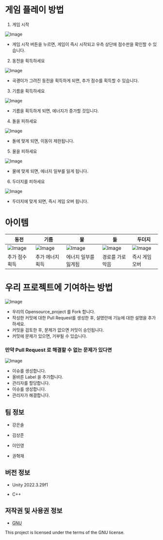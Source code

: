 # 게임 플레이 방법

1.  게임 시작

![Image](https://github.com/HyukJaeKwon1/GitRepository4/assets/163392280/acdb4912-53fd-4123-bd54-4ae18558ef1e)

-   게임 시작 버튼을 누르면, 게임이 즉시 시작되고 우측 상단에 점수판을 확인할 수 있습니다.

2.  동전을 획득하세요

![Image](https://github.com/HyukJaeKwon1/GitRepository4/assets/163392280/c8b3c917-3cdd-4ca5-be85-115413d15da7)

-   곡괭이가 그려진 동전을 획득하게 되면, 추가 점수를 획득할 수 있습니다.

3.  기름을 획득하세요

![Image](https://github.com/HyukJaeKwon1/GitRepository4/assets/163392280/e5bb2560-3252-4970-be24-509cb6170f23)

-   기름을 획득하게 되면, 에너지가 증가할 것입니다.

4.  돌을 피하세요

![Image](https://github.com/HyukJaeKwon1/GitRepository4/assets/163392280/c7852f33-328a-4a9c-a313-f98e9ce5d9a8)

-   돌에 맞게 되면, 이동이 제한됩니다.

5.  물을 피하세요

![Image](https://github.com/HyukJaeKwon1/GitRepository4/assets/163392280/f7345f7a-524e-4485-80a2-595174e56759)

-   물에 맞게 되면, 에너지 일부를 잃게 됩니다.

6.  두더지를 피하세요

![Image](https://github.com/HyukJaeKwon1/GitRepository4/assets/163392280/062fea34-be25-4415-89b5-62db0eef82f3)

-   두더지에 맞게 되면, 즉시 게임 오버 됩니다.

# 아이템

| 동전 | 기름 | 물 | 돌 | 두더지 |
| ---- | --- | ----- | ---- | ---- |
| ![Image](https://github.com/HyukJaeKwon1/GitRepository4/assets/163392280/80a3a684-55b6-46ec-8d3e-983a50169b86) | ![Image](https://github.com/HyukJaeKwon1/GitRepository4/assets/163392280/609d05ef-747c-4462-8b22-0c5e44fa3a63) | ![Image](https://github.com/HyukJaeKwon1/GitRepository4/assets/163392280/0da5d43c-9443-4e60-89b4-6541955eb9c0) | ![Image](https://github.com/HyukJaeKwon1/GitRepository4/assets/163392280/2c806ca8-bb24-492e-abb9-2a3cbeb5bfb8) | ![Image](https://github.com/HyukJaeKwon1/GitRepository4/assets/163392280/af716f37-ca7e-4081-942a-8a445bbc0d6a) |
| 추가 점수 획득 | 추가 에너지 획득 | 에너지 일부를 잃게됨 | 경로를 가로막음 | 즉시 게임 오버 |


# 우리 프로젝트에 기여하는 방법

![Image](https://github.com/HyukJaeKwon1/GitRepository4/assets/163392280/f10b6b01-79d6-4f77-a10a-23fa268fb4a8)

-   우리의 Opensource_project 를 Fork 합니다.
-   작성한 커밋에 대한 Pull Request를 생성한 후, 설명란에 기능에 대한 설명을 추가하세요.
-   커밋을 검토한 후, 문제가 없으면 커밋이 승인됩니다.
-   커밋에 문제가 있으면, 거부될 수 있습니다.

### 만약 Pull Request 로 해결할 수 없는 문제가 있다면

![Image](https://github.com/HyukJaeKwon1/GitRepository4/assets/163392280/0d0cd406-e254-4120-a857-e834892c1d84)

-   이슈를 생성합니다.
-   올바른 Label 을 추가합니다.
-   관리자를 할당합니다.
-   이슈를 생성합니다.
-   관리자가 해결합니다.

## 팀 정보
- 강은솔

- 김상준

- 이인영

- 권혁재

## 버전 정보

-   Unity 2022.3.29f1

-   C++


## 저작권 및 사용권 정보


* [GNU](https://github.com/osamhack2022/CLOUD_APP_IOT_KeepYourEndeavor_Moment/blob/main/LICENSE)

This project is licensed under the terms of the GNU license.
